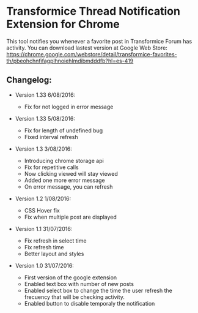 Transformice Thread Notification Extension for Chrome
=====================================================

This tool notifies you whenever a favorite post in Transformice Forum has activity. You can download lastest version at Google Web Store: 
https://chrome.google.com/webstore/detail/transformice-favorites-th/pbeohchnfifagplhnoiehlmdibmdddfb?hl=es-419

Changelog:
----------
 - Version 1.33 6/08/2016:
	 - Fix for not logged in error message
	 
	 
 - Version 1.33 5/08/2016:
	 - Fix for length of undefined bug
	 - Fixed interval refresh


 - Version 1.3 3/08/2016:
	 - Introducing chrome storage api
	 - Fix for repetitive calls
	 - Now clicking viewed will stay viewed
	 - Added one more error message
	 - On error message, you can refresh


 - Version 1.2 1/08/2016:
	 - CSS Hover fix
	 - Fix when multiple post are displayed

	 
 - Version 1.1 31/07/2016:
	 - Fix refresh in select time 
	 - Fix refresh time
	 - Better layout and styles

	 
 - Version 1.0 31/07/2016:
	 - First version of the google extension
	 - Enabled text box with number of new posts
	 - Enabled select box to change the time the user refresh the frecuency that will be checking activity.
	 - Enabled button to disable temporaly the notification

